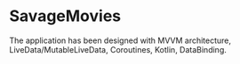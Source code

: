 # SavageMovies
The application has been designed with MVVM architecture, LiveData/MutableLiveData, Coroutines, Kotlin, DataBinding.
